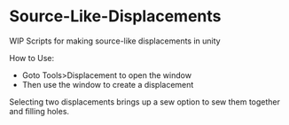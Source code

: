 # Source-Like-Displacements
WIP Scripts for making source-like displacements in unity



How to Use:
- Goto Tools>Displacement to open the window
- Then use the window to create a displacement

Selecting two displacements brings up a sew option to sew them together and filling holes.
